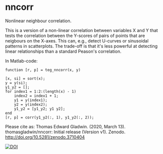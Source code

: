 # nncorr
Nonlinear neighbour correlation.

This is a version of a non-linear correlation between variables X and Y that tests the correlation between the Y-scores of pairs of points that are neigbours on the X-axes. This can, e.g., detect U-curves or sinusoidal patterns in scatterplots. The trade-off is that it's less powerful at detecting linear relationships than a standard Peason's correlation.

In Matlab-code:

```
function [r, p] = teg_nncorr(x, y)

[x, si] = sort(x);
y = y(si);
y1_y2 = [];
for index1 = 1:2:(length(x) - 1)
    index2 = index1 + 1;
    y1 = y(index1);
    y2 = y(index2);
    y1_y2 = [y1_y2; y1 y2];
end
[r, p] = corr(y1_y2(:, 1), y1_y2(:, 2));
```

Please cite as: Thomas Edward Gladwin. (2020, March 13). thomasgladwin/nncorr: Initial release (Version v1). Zenodo. http://doi.org/10.5281/zenodo.3710404

[![DOI](https://zenodo.org/badge/247157218.svg)](https://zenodo.org/badge/latestdoi/247157218)
